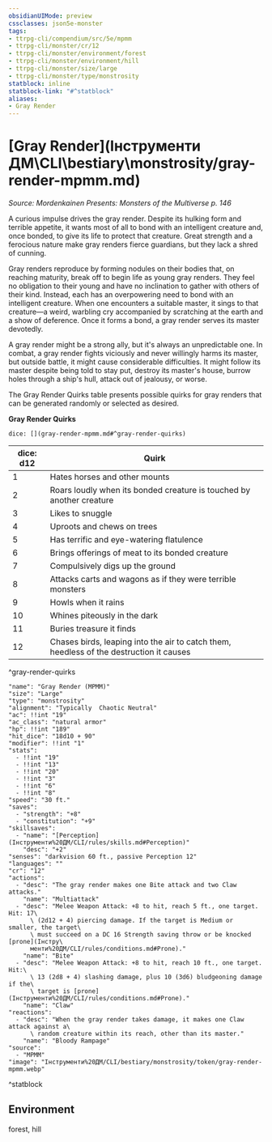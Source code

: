 ```yaml
---
obsidianUIMode: preview
cssclasses: json5e-monster
tags:
- ttrpg-cli/compendium/src/5e/mpmm
- ttrpg-cli/monster/cr/12
- ttrpg-cli/monster/environment/forest
- ttrpg-cli/monster/environment/hill
- ttrpg-cli/monster/size/large
- ttrpg-cli/monster/type/monstrosity
statblock: inline
statblock-link: "#^statblock"
aliases:
- Gray Render
---
```

# [Gray Render](Інструменти ДМ\CLI\bestiary\monstrosity/gray-render-mpmm.md)
*Source: Mordenkainen Presents: Monsters of the Multiverse p. 146*  

A curious impulse drives the gray render. Despite its hulking form and terrible appetite, it wants most of all to bond with an intelligent creature and, once bonded, to give its life to protect that creature. Great strength and a ferocious nature make gray renders fierce guardians, but they lack a shred of cunning.

Gray renders reproduce by forming nodules on their bodies that, on reaching maturity, break off to begin life as young gray renders. They feel no obligation to their young and have no inclination to gather with others of their kind. Instead, each has an overpowering need to bond with an intelligent creature. When one encounters a suitable master, it sings to that creature—a weird, warbling cry accompanied by scratching at the earth and a show of deference. Once it forms a bond, a gray render serves its master devotedly.

A gray render might be a strong ally, but it's always an unpredictable one. In combat, a gray render fights viciously and never willingly harms its master, but outside battle, it might cause considerable difficulties. It might follow its master despite being told to stay put, destroy its master's house, burrow holes through a ship's hull, attack out of jealousy, or worse.

The Gray Render Quirks table presents possible quirks for gray renders that can be generated randomly or selected as desired.

**Gray Render Quirks**

`dice: [](gray-render-mpmm.md#^gray-render-quirks)`

| dice: d12 | Quirk |
|-----------|-------|
| 1 | Hates horses and other mounts |
| 2 | Roars loudly when its bonded creature is touched by another creature |
| 3 | Likes to snuggle |
| 4 | Uproots and chews on trees |
| 5 | Has terrific and eye-watering flatulence |
| 6 | Brings offerings of meat to its bonded creature |
| 7 | Compulsively digs up the ground |
| 8 | Attacks carts and wagons as if they were terrible monsters |
| 9 | Howls when it rains |
| 10 | Whines piteously in the dark |
| 11 | Buries treasure it finds |
| 12 | Chases birds, leaping into the air to catch them, heedless of the destruction it causes |
^gray-render-quirks

```statblock
"name": "Gray Render (MPMM)"
"size": "Large"
"type": "monstrosity"
"alignment": "Typically  Chaotic Neutral"
"ac": !!int "19"
"ac_class": "natural armor"
"hp": !!int "189"
"hit_dice": "18d10 + 90"
"modifier": !!int "1"
"stats":
  - !!int "19"
  - !!int "13"
  - !!int "20"
  - !!int "3"
  - !!int "6"
  - !!int "8"
"speed": "30 ft."
"saves":
  - "strength": "+8"
  - "constitution": "+9"
"skillsaves":
  - "name": "[Perception](Інструменти%20ДМ/CLI/rules/skills.md#Perception)"
    "desc": "+2"
"senses": "darkvision 60 ft., passive Perception 12"
"languages": ""
"cr": "12"
"actions":
  - "desc": "The gray render makes one Bite attack and two Claw attacks."
    "name": "Multiattack"
  - "desc": "Melee Weapon Attack: +8 to hit, reach 5 ft., one target. Hit: 17\
      \ (2d12 + 4) piercing damage. If the target is Medium or smaller, the target\
      \ must succeed on a DC 16 Strength saving throw or be knocked [prone](Інстру\
      менти%20ДМ/CLI/rules/conditions.md#Prone)."
    "name": "Bite"
  - "desc": "Melee Weapon Attack: +8 to hit, reach 10 ft., one target. Hit:\
      \ 13 (2d8 + 4) slashing damage, plus 10 (3d6) bludgeoning damage if the\
      \ target is [prone](Інструменти%20ДМ/CLI/rules/conditions.md#Prone)."
    "name": "Claw"
"reactions":
  - "desc": "When the gray render takes damage, it makes one Claw attack against a\
      \ random creature within its reach, other than its master."
    "name": "Bloody Rampage"
"source":
  - "MPMM"
"image": "Інструменти%20ДМ/CLI/bestiary/monstrosity/token/gray-render-mpmm.webp"
```
^statblock

## Environment

forest, hill